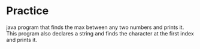 # Practice
java program that finds the max between any two numbers and prints it. This program also declares a string and finds the character at the first index and prints it.
